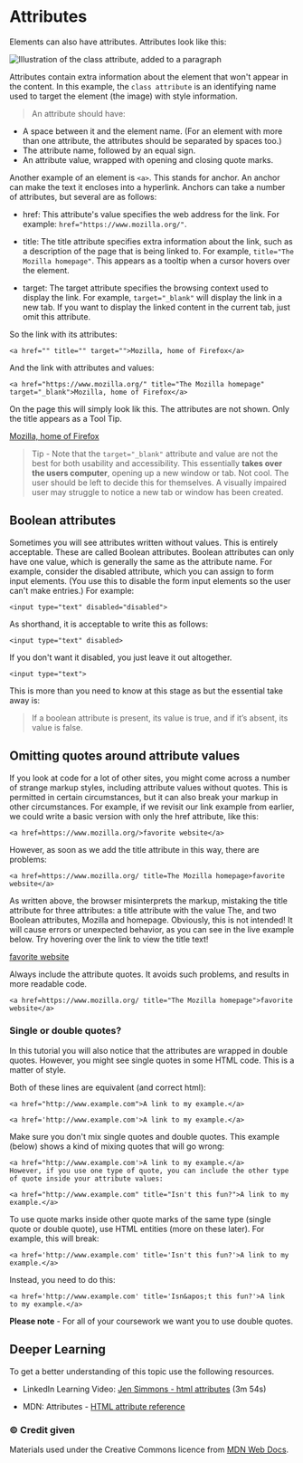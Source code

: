 # Attributes

Elements can also have attributes. Attributes look like this:

<img src="https://mdn.mozillademos.org/files/9345/grumpy-cat-attribute-small.png" alt="Illustration of the class attribute, added to a paragraph">

Attributes contain extra information about the element that won't appear in the content. In this example, the `class attribute` is an identifying name used to target the element (the image) with style information.

> An attribute should have:

- A space between it and the element name. (For an element with more than one attribute, the attributes should be separated by spaces too.)
- The attribute name, followed by an equal sign.
- An attribute value, wrapped with opening and closing quote marks.

Another example of an element is `<a>`. This stands for anchor. An anchor can make the text it encloses into a hyperlink. Anchors can take a number of attributes, but several are as follows:

- href: This attribute's value specifies the web address for the link. For example: `href="https://www.mozilla.org/"`.

- title: The title attribute specifies extra information about the link, such as a description of the page that is being linked to. For example, `title="The Mozilla homepage"`. This appears as a tooltip when a cursor hovers over the element.

- target: The target attribute specifies the browsing context used to display the link. For example, `target="_blank"` will display the link in a new tab. If you want to display the linked content in the current tab, just omit this attribute.

So the link with its attributes:

```
<a href="" title="" target="">Mozilla, home of Firefox</a>
```
And the link with attributes and values:

```
<a href="https://www.mozilla.org/" title="The Mozilla homepage" target="_blank">Mozilla, home of Firefox</a>
```
On the page this will simply look lik this. The attributes are not shown. Only the title appears as a Tool Tip.

<a href="https://www.mozilla.org/" title="The Mozilla homepage" target="_blank" class="output">Mozilla, home of Firefox</a>

> Tip - Note that the `target="_blank"` attribute and value are not the best for both usability and accessibility. This essentially **takes over the users computer**, opening up a new window or tab. Not cool. The user should be left to decide this for themselves. A visually impaired user may struggle to notice a new tab or window has been created.

## Boolean attributes

Sometimes you will see attributes written without values. This is entirely acceptable. These are called Boolean attributes. Boolean attributes can only have one value, which is generally the same as the attribute name. For example, consider the disabled attribute, which you can assign to form input elements. (You use this to disable the form input elements so the user can't make entries.) For example:

```
<input type="text" disabled="disabled">
```
As shorthand, it is acceptable to write this as follows:
```
<input type="text" disabled>
```
If you don't want it disabled, you just leave it out altogether.
```
<input type="text">  
```
This is more than you need to know at this stage as but the essential take away is: 
> If a boolean attribute is present, its value is true, and if it’s absent, its value is false.


## Omitting quotes around attribute values

If you look at code for a lot of other sites, you might come across a number of strange markup styles, including attribute values without quotes. This is permitted in certain circumstances, but it can also break your markup in other circumstances. For example, if we revisit our link example from earlier, we could write a basic version with only the href attribute, like this:

```
<a href=https://www.mozilla.org/>favorite website</a>
```

However, as soon as we add the title attribute in this way, there are problems:

```
<a href=https://www.mozilla.org/ title=The Mozilla homepage>favorite website</a>
```

As written above, the browser misinterprets the markup, mistaking the title attribute for three attributes:  a title attribute with the value The, and two Boolean attributes, Mozilla and homepage. Obviously, this is not intended! It will cause errors or unexpected behavior, as you can see in the live example below. Try hovering over the link to view the title text!

<div class="output">

<a href=https://www.mozilla.org/ title=The Mozilla homepage>favorite website</a>

</div>

Always include the attribute quotes. It avoids such problems, and results in more readable code.

```
<a href=https://www.mozilla.org/ title="The Mozilla homepage">favorite website</a>
```

### Single or double quotes?

In this tutorial you will also notice that the attributes are wrapped in double quotes. However, you might see single quotes in some HTML code. This is a matter of style.  

Both of these lines are equivalent (and correct html):
```
<a href="http://www.example.com">A link to my example.</a>
```

```
<a href='http://www.example.com'>A link to my example.</a>
```

Make sure you don't mix single quotes and double quotes. This example (below) shows a kind of mixing quotes that will go wrong:

```
<a href="http://www.example.com'>A link to my example.</a>
However, if you use one type of quote, you can include the other type of quote inside your attribute values:
```

```
<a href="http://www.example.com" title="Isn't this fun?">A link to my example.</a>
```

To use quote marks inside other quote marks of the same type (single quote or double quote), use HTML entities (more on these later). For example, this will break:

```
<a href='http://www.example.com' title='Isn't this fun?'>A link to my example.</a>
```

Instead, you need to do this:

```
<a href='http://www.example.com' title='Isn&apos;t this fun?'>A link to my example.</a>
```

<div class="warning">

**Please note** - For all of your coursework we want you to use double quotes.

</div>

<h2 class="deep">Deeper Learning</h2>

To get a better understanding of this topic use the following resources.

- LinkedIn Learning Video: [Jen Simmons - html attributes](https://www.linkedin.com/learning/html-essential-training-4/html-attributes?u=36102708) (3m 54s)

- MDN: Attributes - [HTML attribute reference](https://developer.mozilla.org/en-US/docs/Web/HTML/Attributes)


### &copy; Credit given

Materials used under the Creative Commons licence from [MDN Web Docs](https://developer.mozilla.org/en-US/docs/Web/HTML).